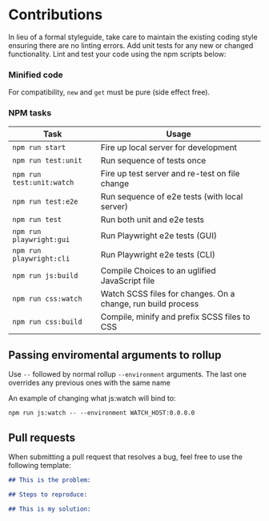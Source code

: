 # Contributions
In lieu of a formal styleguide, take care to maintain the existing coding style ensuring there are no linting errors. Add unit tests for any new or changed functionality. Lint and test your code using the npm scripts below:

### Minified code
For compatibility, `new` and `get` must be pure (side effect free).

### NPM tasks
| Task                      | Usage                                                        |
|---------------------------|--------------------------------------------------------------|
| `npm run start`           | Fire up local server for development                         |
| `npm run test:unit`       | Run sequence of tests once                                   |
| `npm run test:unit:watch` | Fire up test server and re-test on file change               |
| `npm run test:e2e`        | Run sequence of e2e tests (with local server)                |
| `npm run test`            | Run both unit and e2e tests                                  |
| `npm run playwright:gui`  | Run Playwright e2e tests (GUI)                               |
| `npm run playwright:cli`  | Run Playwright e2e tests (CLI)                               |
| `npm run js:build`        | Compile Choices to an uglified JavaScript file               |
| `npm run css:watch`       | Watch SCSS files for changes. On a change, run build process |
| `npm run css:build`       | Compile, minify and prefix SCSS files to CSS                 |

## Passing enviromental arguments to rollup

Use `--` followed by normal rollup `--environment` arguments. The last one overrides any previous ones with the same name

An example of changing what js:watch will bind to:
```
npm run js:watch -- --environment WATCH_HOST:0.0.0.0
```

## Pull requests
When submitting a pull request that resolves a bug, feel free to use the following template:

```md
## This is the problem:

## Steps to reproduce:

## This is my solution:
```
